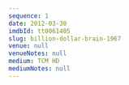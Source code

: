```yaml
---
sequence: 1
date: 2012-03-30
imdbId: tt0061405
slug: billion-dollar-brain-1967
venue: null
venueNotes: null
medium: TCM HD
mediumNotes: null
---
```


